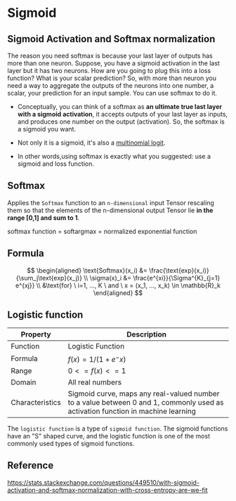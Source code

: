 # Sigmoid
## Sigmoid Activation and Softmax normalization
The reason you need softmax is because your last layer of outputs has more than one neuron.
Suppose, you have a sigmoid activation in the last layer but it has two neurons. How are you going to plug this into a loss function? What is your scalar prediction?
So, with more than neuron you need a way to aggregate the outputs of the neurons into one number, a scalar, your prediction for an input sample. You can use softmax to do it. 

- Conceptually, you can think of a softmax as **an ultimate true last layer with a sigmoid activation**, it accepts outputs of your last layer as inputs, and produces one number on the output (activation). So, the softmax is a sigmoid you want.

- Not only it is a sigmoid, it's also a [multinomial logit](https://en.wikipedia.org/wiki/Multinomial_logistic_regression#As_a_log-linear_model).
- In other words,using softmax is exactly what you suggested: use a sigmoid and loss function.

## Softmax
Applies the `Softmax` function to an `n-dimensional` input Tensor rescaling them so that the elements of the n-dimensional output Tensor lie **in the range [0,1] and sum to 1**.

softmax function = softargmax = normalized exponential function

## Formula
$$
\begin{aligned}
\text{Softmax}(x_i) &= \frac{\text{exp}(x_i)}{\sum_j\text{exp}(x_j)} \\
\sigma(x)_i &= \frac{e^{xi}}{\Sigma^{K}_{j=1} e^{xj}} \\ &\text{for} \ i=1, ..., K \ and  \ x = (x_1, ..., x_k) \in \mathbb{R}_k
\end{aligned}
$$

## Logistic function
| Property | Description |
|-|-|
| Function | Logistic Function |
| Formula | $f(x) = 1 / (1 + e^-x)$ |
| Range | $0 <= f(x) <= 1$ |
| Domain | All real numbers |
| Characteristics | Sigmoid curve, maps any real-valued number to a value between 0 and 1, commonly used as activation function in machine learning |

The `logistic function` is a type of `sigmoid function`. The sigmoid functions have an "S" shaped curve, and the logistic function is one of the most commonly used types of sigmoid functions.

## Reference
https://stats.stackexchange.com/questions/449510/with-sigmoid-activation-and-softmax-normalization-with-cross-entropy-are-we-fit